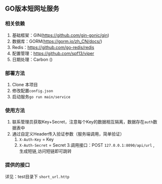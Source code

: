 ## GO版本短网址服务

### 相关依赖

1. 基础框架：GIN(https://github.com/gin-gonic/gin)
2. 数据库：GORM(https://gorm.io/zh_CN/docs/)
3. Redis：https://github.com/go-redis/redis
4. 配置管理：https://github.com/spf13/viper
5. 日期处理：Carbon ()

### 部署方法

1. Clone 本项目
2. 修改配置`config.json`
3. 启动服务`go run main/service`

### 使用方法

1. 联系管理员获取Key+Secret，注意每个Key的数据相互隔离，数据存在`auth`数据表中
2. 通过自定义Header传入验证参数（服务端调用，简单验证）
    1. `X-Auth-Key` = Key
    2. `X-Auth-Secret` = Secret 3.调用接口：POST `127.0.0.1:8090/api/url` ,生成短链,访问短链即可跳转

### 提供的接口

详见：test目录下 `short_url.http`